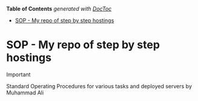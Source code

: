 <!-- START doctoc generated TOC please keep comment here to allow auto update -->
<!-- DON'T EDIT THIS SECTION, INSTEAD RE-RUN doctoc TO UPDATE -->
**Table of Contents**  *generated with [DocToc](https://github.com/thlorenz/doctoc)*

- [SOP - My repo of step by step hostings](#sop---my-repo-of-step-by-step-hostings)

<!-- END doctoc generated TOC please keep comment here to allow auto update -->

# SOP - My repo of step by step hostings

> [!IMPORTANT]  
> Standard Operating Procedures for various tasks and deployed servers by Muhammad Ali

<!-- toc -->







































<!-- tocstop -->
